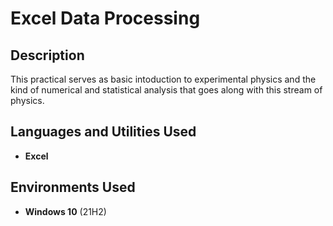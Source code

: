 <h1>Excel Data Processing</h1>

<h2>Description</h2>
This practical serves as basic intoduction to experimental physics and the kind of numerical and statistical analysis that goes along with this stream of physics.
<br />


<h2>Languages and Utilities Used</h2>

- <b>Excel</b>

<h2>Environments Used </h2>

- <b>Windows 10</b> (21H2)
